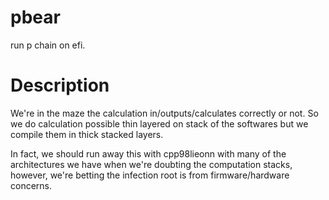 # pbear
run p chain on efi.

# Description
We're in the maze the calculation in/outputs/calculates correctly or not.
So we do calculation possible thin layered on stack of the softwares but we compile them in thick stacked layers.

In fact, we should run away this with cpp98lieonn with many of the architectures we have when we're doubting the computation stacks, however, we're betting the infection root is from firmware/hardware concerns.
